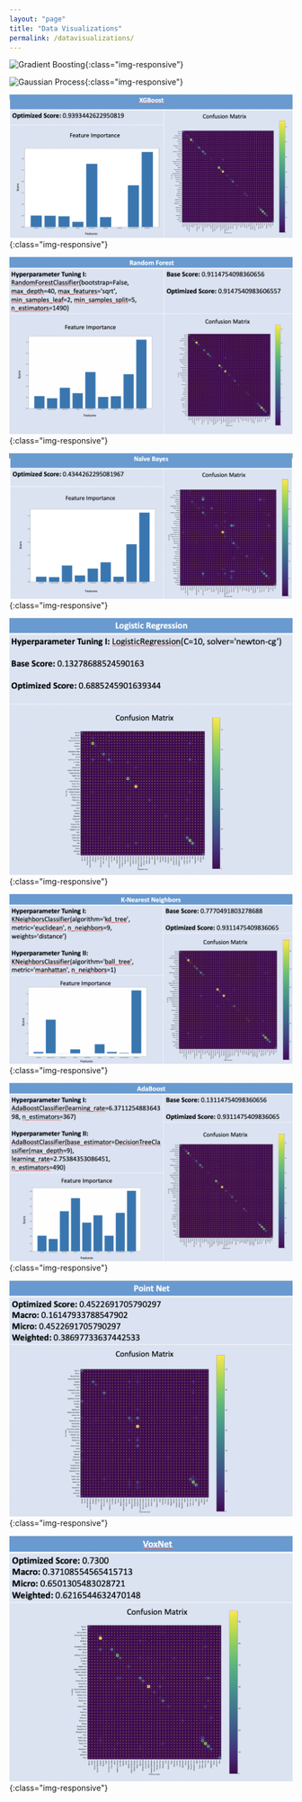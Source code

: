 ```yaml
---
layout: "page"
title: "Data Visualizations"
permalink: /datavisualizations/
---
```


![Gradient Boosting](Desktop/capstone/my-awesome-site/images/GradientBoosting.png){:class="img-responsive"}

![Gaussian Process](Desktop/capstone/my-awesome-site/images/GaussianProcess.png){:class="img-responsive"}

![XGBoost](/images/XGBoost.png){:class="img-responsive"}

![Random Forest](/images/RandomForest.png){:class="img-responsive"}

![Naive Bayes](/images/NaiveBayes.png){:class="img-responsive"}

![Logistic Regression](/images/LogisticRegression.png){:class="img-responsive"}

![K-NearestNeighbors](/images/KNN.png){:class="img-responsive"}

![AdaBoost](/images/AdaBoost.png){:class="img-responsive"}

![Point Net](/images/PointNet.png){:class="img-responsive"}

![Vox Net](/images/VoxNet.png){:class="img-responsive"}